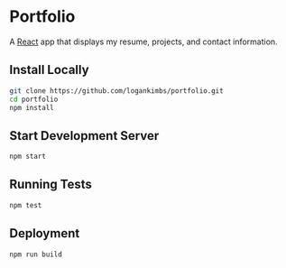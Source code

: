 # Portfolio

A [React](https://github.com/facebook/react) app that displays my resume, projects, and contact information.

## Install Locally

```bash
git clone https://github.com/logankimbs/portfolio.git
cd portfolio
npm install
```

## Start Development Server

```bash
npm start
```

## Running Tests

```bash
npm test
```

## Deployment

```bash
npm run build
```
